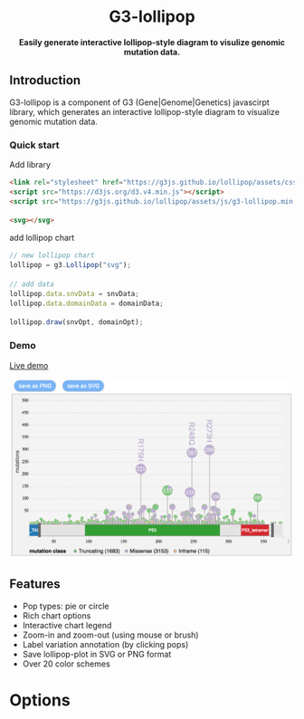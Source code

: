 <h1 align="center">
G3-lollipop
</h1>

<h4 align="center" color="bluesteel">
Easily generate interactive lollipop-style diagram to visulize genomic mutation data.
</h4>

## Introduction

G3-lollipop is a component of G3 (Gene|Genome|Genetics) javascirpt library, which generates an interactive lollipop-style diagram to visualize genomic mutation data.

### Quick start

Add library
```html
<link rel="stylesheet" href="https://g3js.github.io/lollipop/assets/css/g3-styles.min.css">
<script src="https://d3js.org/d3.v4.min.js"></script>
<script src="https://g3js.github.io/lollipop/assets/js/g3-lollipop.min.js"></script>

<svg></svg>
```
add lollipop chart

```javascript
// new lollipop chart
lollipop = g3.Lollipop("svg");

// add data
lollipop.data.snvData = snvData;
lollipop.data.domainData = domainData;

lollipop.draw(snvOpt, domainOpt);
```

### Demo
[Live demo](https://bl.ocks.org/phoeguo/583a12e04c6b9d7ca1825cdbdc62f531)

![Screenshot](./docs/assets/img/screenshot1.png)

## Features
- Pop types: pie or circle
- Rich chart options
- Interactive chart legend
- Zoom-in and zoom-out (using mouse or brush)
- Label variation annotation (by clicking pops)
- Save lollipop-plot in SVG or PNG format
- Over 20 color schemes

# Options
